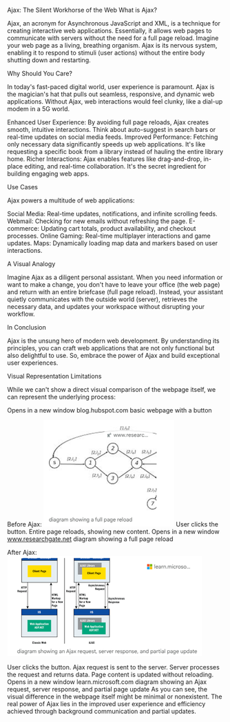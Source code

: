 Ajax: The Silent Workhorse of the Web
What is Ajax?

Ajax, an acronym for Asynchronous JavaScript and XML, is a technique for creating interactive web applications. Essentially, it allows web pages to communicate with servers without the need for a full page reload. Imagine your web page as a living, breathing organism. Ajax is its nervous system, enabling it to respond to stimuli (user actions) without the entire body shutting down and restarting.

Why Should You Care?

In today's fast-paced digital world, user experience is paramount. Ajax is the magician's hat that pulls out seamless, responsive, and dynamic web applications. Without Ajax, web interactions would feel clunky, like a dial-up modem in a 5G world.

Enhanced User Experience: By avoiding full page reloads, Ajax creates smooth, intuitive interactions. Think about auto-suggest in search bars or real-time updates on social media feeds.
Improved Performance: Fetching only necessary data significantly speeds up web applications. It's like requesting a specific book from a library instead of hauling the entire library home.
Richer Interactions: Ajax enables features like drag-and-drop, in-place editing, and real-time collaboration. It's the secret ingredient for building engaging web apps.

Use Cases

Ajax powers a multitude of web applications:

Social Media: Real-time updates, notifications, and infinite scrolling feeds.
Webmail: Checking for new emails without refreshing the page.
E-commerce: Updating cart totals, product availability, and checkout processes.
Online Gaming: Real-time multiplayer interactions and game updates.
Maps: Dynamically loading map data and markers based on user interactions.

A Visual Analogy

Imagine Ajax as a diligent personal assistant. When you need information or want to make a change, you don't have to leave your office (the web page) and return with an entire briefcase (full page reload). Instead, your assistant quietly communicates with the outside world (server), retrieves the necessary data, and updates your workspace without disrupting your workflow.

In Conclusion

Ajax is the unsung hero of modern web development. By understanding its principles, you can craft web applications that are not only functional but also delightful to use. So, embrace the power of Ajax and build exceptional user experiences.

Visual Representation Limitations

While we can't show a direct visual comparison of the webpage itself, we can represent the underlying process:

Opens in a new window
blog.hubspot.com
basic webpage with a button

Before Ajax:
![image](/Before%20Ajax.png)
User clicks the button.
Entire page reloads, showing new content.
Opens in a new window
www.researchgate.net
diagram showing a full page reload

After Ajax:
![image](/After%20Ajax.png)

User clicks the button.
Ajax request is sent to the server.
Server processes the request and returns data.
Page content is updated without reloading.
Opens in a new window
learn.microsoft.com
diagram showing an Ajax request, server response, and partial page update
As you can see, the visual difference in the webpage itself might be minimal or nonexistent. The real power of Ajax lies in the improved user experience and efficiency achieved through background communication and partial updates.

